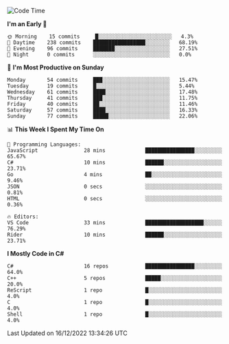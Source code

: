 <!--START_SECTION:waka-->
![Code Time](http://img.shields.io/badge/Code%20Time-884%20hrs%2046%20mins-blue)

**I'm an Early 🐤** 

```text
🌞 Morning    15 commits     █░░░░░░░░░░░░░░░░░░░░░░░░   4.3% 
🌆 Daytime    238 commits    █████████████████░░░░░░░░   68.19% 
🌃 Evening    96 commits     ███████░░░░░░░░░░░░░░░░░░   27.51% 
🌙 Night      0 commits      ░░░░░░░░░░░░░░░░░░░░░░░░░   0.0%

```
📅 **I'm Most Productive on Sunday** 

```text
Monday       54 commits     ███░░░░░░░░░░░░░░░░░░░░░░   15.47% 
Tuesday      19 commits     █░░░░░░░░░░░░░░░░░░░░░░░░   5.44% 
Wednesday    61 commits     ████░░░░░░░░░░░░░░░░░░░░░   17.48% 
Thursday     41 commits     ███░░░░░░░░░░░░░░░░░░░░░░   11.75% 
Friday       40 commits     ██░░░░░░░░░░░░░░░░░░░░░░░   11.46% 
Saturday     57 commits     ████░░░░░░░░░░░░░░░░░░░░░   16.33% 
Sunday       77 commits     █████░░░░░░░░░░░░░░░░░░░░   22.06%

```


📊 **This Week I Spent My Time On** 

```text
💬 Programming Languages: 
JavaScript               28 mins             ████████████████░░░░░░░░░   65.67% 
C#                       10 mins             ██████░░░░░░░░░░░░░░░░░░░   23.71% 
Go                       4 mins              ██░░░░░░░░░░░░░░░░░░░░░░░   9.46% 
JSON                     0 secs              ░░░░░░░░░░░░░░░░░░░░░░░░░   0.81% 
HTML                     0 secs              ░░░░░░░░░░░░░░░░░░░░░░░░░   0.36%

🔥 Editors: 
VS Code                  33 mins             ███████████████████░░░░░░   76.29% 
Rider                    10 mins             ██████░░░░░░░░░░░░░░░░░░░   23.71%

```

**I Mostly Code in C#** 

```text
C#                       16 repos            ████████████████░░░░░░░░░   64.0% 
C++                      5 repos             █████░░░░░░░░░░░░░░░░░░░░   20.0% 
ReScript                 1 repo              █░░░░░░░░░░░░░░░░░░░░░░░░   4.0% 
C                        1 repo              █░░░░░░░░░░░░░░░░░░░░░░░░   4.0% 
Shell                    1 repo              █░░░░░░░░░░░░░░░░░░░░░░░░   4.0%

```



 Last Updated on 16/12/2022 13:34:26 UTC
<!--END_SECTION:waka-->

